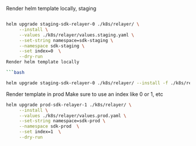Render helm template locally, staging

```bash

helm upgrade staging-sdk-relayer-0 ./k8s/relayer/ \
     --install \
     --values ./k8s/relayer/values.staging.yaml \
     --set-string namespace=sdk-staging \
     --namespace sdk-staging \
     --set index=0  \
     --dry-run
Render helm template locally

```bash

helm upgrade staging-sdk-relayer-0 ./k8s/relayer/ --install -f ./k8s/relayer/values.staging.yaml --set-string namespace=sdk-staging -n sdk-staging --dry-run
```

Render template in prod 
Make sure to use an index like 0 or 1, etc
```bash
helm upgrade prod-sdk-relayer-1 ./k8s/relayer/ \
     --install \
     --values ./k8s/relayer/values.prod.yaml \
     --set-string namespace=sdk-prod \
     --namespace sdk-prod  \
     --set index=1  \
     --dry-run
```

